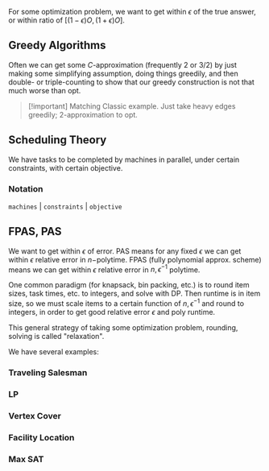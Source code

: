 For some optimization problem, we want to get within $\epsilon$ of the true answer, or within ratio of $[(1-\epsilon)O, (1+\epsilon)O].$
## Greedy Algorithms
Often we can get some $C$-approximation (frequently 2 or 3/2) by just making some simplifying assumption, doing things greedily, and then double- or triple-counting to show that our greedy construction is not that much worse than opt.
> [!important] Matching
> Classic example. Just take heavy edges greedily; 2-approximation to opt.

## Scheduling Theory
We have tasks to be completed by machines in parallel, under certain constraints, with certain objective.
### Notation
`machines` | `constraints` | `objective`

## FPAS, PAS
We want to get within $\epsilon$ of error. PAS means for any fixed $\epsilon$ we can get within $\epsilon$ relative error in $n-$polytime. FPAS (fully polynomial approx. scheme) means we can get within $\epsilon$ relative error in $n, \epsilon^{-1}$ polytime.

One common paradigm (for knapsack, bin packing, etc.) is to round item sizes, task times, etc. to integers, and solve with DP. Then runtime is in item size, so we must scale items to a certain function of $n, \epsilon^{-1}$ and round to integers, in order to get good relative error $\epsilon$ and poly runtime.

This general strategy of taking some optimization problem, rounding, solving is called "relaxation".

We have several examples:
### Traveling Salesman
### LP
### Vertex Cover
### Facility Location
### Max SAT
